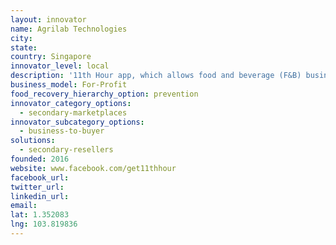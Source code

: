 ```yaml
---
layout: innovator
name: Agrilab Technologies
city:
state:
country: Singapore
innovator_level: local
description: '11th Hour app, which allows food and beverage (F&B) businesses to offer last-minute deals to customers. Merchants offer at least a 30 percent discount to draw more customers during lull periods of the day, or to reduce the amount of unsold food that would go to waste.'
business_model: For-Profit
food_recovery_hierarchy_option: prevention
innovator_category_options:
  - secondary-marketplaces
innovator_subcategory_options:
  - business-to-buyer
solutions:
  - secondary-resellers
founded: 2016
website: www.facebook.com/get11thhour
facebook_url:
twitter_url:
linkedin_url:
email:
lat: 1.352083
lng: 103.819836
---
```

